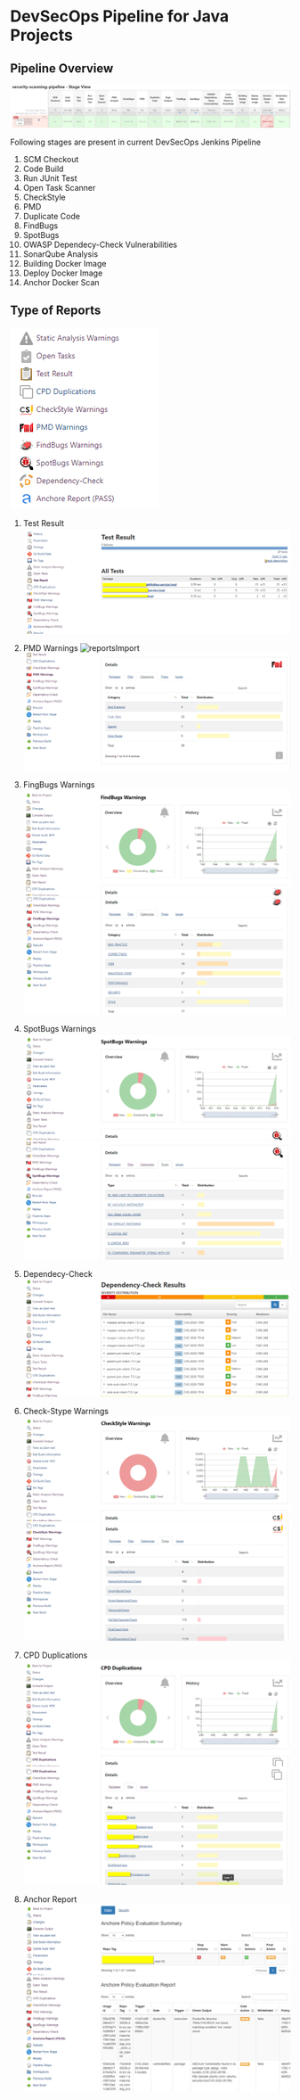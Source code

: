 # DevSecOps Pipeline for Java Projects

## Pipeline Overview
![pipelineImport](/images/pipelineoverview.png)

Following stages are present in current DevSecOps Jenkins Pipeline

1. SCM Checkout
2. Code Build
3. Run JUnit Test
4. Open Task Scanner
5. CheckStyle
6. PMD
7. Duplicate Code
8. FindBugs
9. SpotBugs
10. OWASP Dependecy-Check Vulnerabilities
11. SonarQube Analysis
12. Building Docker Image
13. Deploy Docker Image
14. Anchor Docker Scan

## Type of Reports
![reportsImport](/images/reports.png)

1. Test Result
![reportsImport](/images/testresult.png)

2. PMD Warnings
![reportsImport](/images/pmd1.png)
![reportsImport](/images/pmd2.png)

3. FingBugs Warnings
![reportsImport](/images/findbugs1.png)
![reportsImport](/images/findbugs2.png)

4. SpotBugs Warnings
![reportsImport](/images/spotbugs1.png)
![reportsImport](/images/spotbugs2.png)

5. Dependecy-Check
![reportsImport](/images/depdency-check.png)

6. Check-Stype Warnings
![reportsImport](/images/check-stype1.png)
![reportsImport](/images/check-stype2.png)

7. CPD Duplications
![reportsImport](/images/cpd1.png)
![reportsImport](/images/cpd2.png)

8. Anchor Report
![reportsImport](/images/anchor1.png)
![reportsImport](/images/anchor2.png)
